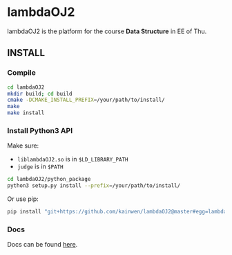 lambdaOJ2
=========

lambdaOJ2 is the platform for the course **Data Structure** in EE of Thu.


## INSTALL

### Compile

```bash
cd lambdaOJ2
mkdir build; cd build
cmake -DCMAKE_INSTALL_PREFIX=/your/path/to/install/
make
make install
```

### Install Python3 API

Make sure:

* `liblambdaOJ2.so` is in `$LD_LIBRARY_PATH`
* `judge` is in `$PATH`

```bash
cd lambdaOJ2/python_package
python3 setup.py install --prefix=/your/path/to/install/
```

Or use pip:

```bash
pip install "git+https://github.com/kainwen/lambdaOJ2@master#egg=lambdaOJ2&subdirectory=python_package"
```

### Docs

Docs can be found [here](doc/lambdaOJ2.md).

